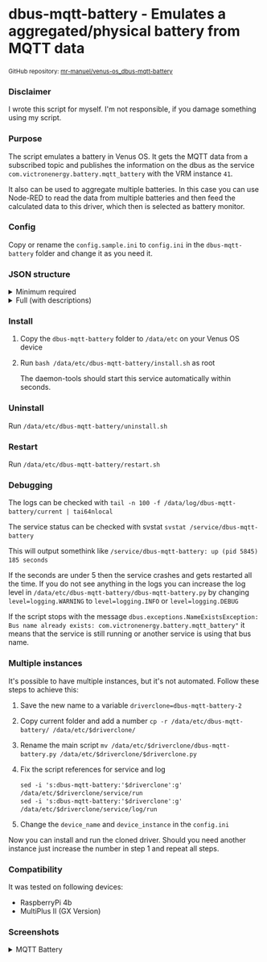 # dbus-mqtt-battery - Emulates a aggregated/physical battery from MQTT data

<small>GitHub repository: [mr-manuel/venus-os_dbus-mqtt-battery](https://github.com/mr-manuel/venus-os_dbus-mqtt-battery)</small>

### Disclaimer

I wrote this script for myself. I'm not responsible, if you damage something using my script.


### Purpose

The script emulates a battery in Venus OS. It gets the MQTT data from a subscribed topic and publishes the information on the dbus as the service `com.victronenergy.battery.mqtt_battery` with the VRM instance `41`.

It also can be used to aggregate multiple batteries. In this case you can use Node-RED to read the data from multiple batteries and then feed the calculated data to this driver, which then is selected as battery monitor.


### Config

Copy or rename the `config.sample.ini` to `config.ini` in the `dbus-mqtt-battery` folder and change it as you need it.


### JSON structure

<details><summary>Minimum required</summary>

```json
{
    "Dc": {
        "Power": 321.6,
        "Voltage": 52.7
    },
    "Soc": 63
}
```
</details>

<details><summary>Full (with descriptions)</summary>

Please remove the `--> *` comments to get a valid `JSON`. Comments are not allowed in `JSON` structure, but for simplicity I added them.

```json
{
    "Dc": {
        "Power": 321.6,                       --> Watt
        "Voltage": 52.7,                      --> Volt
        "Current": 6.10,                      --> Ampere - if empty, than gets calculated from "power" and "voltage"
        "Temperature": 23                     --> Celsius
    },
    "InstalledCapacity": 200.0,               --> Ampere hours - total battery capacity
    "ConsumedAmphours": 74.5,                 --> Ampere hours - consumed
    "Capacity": 125.5,                        --> Ampere hours - remaining - if empty, than gets calculated when "InstalledCapacity" and "ConsumedAmphours" are set
    "Soc": 63,                                --> Percent (0-100) - state of charge
    "TimeToGo": 43967,                        --> Seconds - time until the battery is empty - if empty, than gets calculated when "Capacity" is set or calculated
    "Balancing": 0,                           --> Bool - 0 = inactive; 1 = active
    "SystemSwitch": 0,                        --> Bool - 0 = disabled; 1 = enabled
    "Alarms": {
        "LowVoltage": 0,                      --> Bool - 0 = ok; 1 = warning; 2 = alarm
        "HighVoltage": 0,                     --> Bool - 0 = ok; 1 = warning; 2 = alarm
        "LowSoc": 0,                          --> Bool - 0 = ok; 1 = warning; 2 = alarm
        "HighChargeCurrent": 0,               --> Bool - 0 = ok; 1 = warning; 2 = alarm
        "HighDischargeCurrent": 0,            --> Bool - 0 = ok; 1 = warning; 2 = alarm
        "HighCurrent": 0,                     --> Bool - 0 = ok; 1 = warning; 2 = alarm
        "CellImbalance": 0,                   --> Bool - 0 = ok; 1 = warning; 2 = alarm
        "HighChargeTemperature": 0,           --> Bool - 0 = ok; 1 = warning; 2 = alarm
        "LowChargeTemperature": 0,            --> Bool - 0 = ok; 1 = warning; 2 = alarm
        "LowCellVoltage": 0,                  --> Bool - 0 = ok; 1 = warning; 2 = alarm
        "LowTemperature": 0,                  --> Bool - 0 = ok; 1 = warning; 2 = alarm
        "HighTemperature": 0,                 --> Bool - 0 = ok; 1 = warning; 2 = alarm
        "FuseBlown": 0                        --> Bool - 0 = ok; 1 = warning; 2 = alarm
    },
    "Info": {
        "ChargeRequest": 0,                   --> Bool - 0 = inactive; 1 = active
        "MaxChargeVoltage": 58.4,             --> Volt - Maximum loading voltage that the MultiPlus/Quattro should use
        "MaxChargeCurrent": 80.0,             --> Ampere - Maximum charge current that the MultiPlus/Quattro should use
        "MaxDischargeCurrent": 120.0          --> Ampere - Maximum discharge current that the MultiPlus/Quattro should use
    },
    "History": {
        "ChargeCycles": 5,                    --> Number - cycles for complete battery lifetime
        "MinimumVoltage": 40.8,               --> Battery voltage minimum over time
        "MaximumVoltage": 58.4,               --> Battery voltage maximum over time
        "TotalAhDrawn": 1057.3                --> Ampere hours - drawn ampere hours for complete battery lifetime
    },
    "System": {
        "MinVoltageCellId": "C3",             --> String - ID of the cell with the lowest voltage - if empty, than gets calculated when elements in "Voltages" are present
        "MinCellVoltage": 3.392,              --> Volt - Of the cell with the lowest voltage - if empty, than gets calculated when elements in "Voltages" are present
        "MaxVoltageCellId": "C15",            --> String - ID of the cell with the highest voltage - if empty, than gets calculated when elements in "Voltages" are present
        "MaxCellVoltage": 3.417,              --> Volt - Of the cell with the highest voltage - if empty, than gets calculated when elements in "Voltages" are present

        "MinTemperatureCellId": "C2",         --> String - ID of the cell with the lowest temperature
        "MinCellTemperature": 22.5,           --> Celsius - Of the cell with the lowest temperature
        "MaxTemperatureCellId": "C9",         --> String - ID of the cell with the highest temperature
        "MaxCellTemperature": 23.5,           --> Celsius - Of the cell with the highest temperature
        "MOSTemperature": 23.5,               --> Celsius - Temperature of the Mosfets

        "NrOfModulesOnline": 0,               --> Number - How many modules are online
        "NrOfModulesOffline": 0,              --> Number - How many modules are offline

        "NrOfModulesBlockingCharge": 0,       --> Number - How many modules are blocking charge
        "NrOfModulesBlockingDischarge": 0     --> Number - How many modules are blocking discharge
    },
    "Voltages": {
        "Cell1":  3.201,                      --> Volt - voltage of this cell
        "Cell2":  3.202,                      --> Volt - voltage of this cell
        "Cell3":  3.203,                      --> Volt - voltage of this cell
        "Cell4":  3.204,                      --> Volt - voltage of this cell
        "Cell5":  3.205,                      --> Volt - voltage of this cell
        "Cell6":  3.206,                      --> Volt - voltage of this cell
        "Cell7":  3.207,                      --> Volt - voltage of this cell
        "Cell8":  3.208,                      --> Volt - voltage of this cell
        "Cell9":  3.209,                      --> Volt - voltage of this cell
        "Cell10": 3.210,                      --> Volt - voltage of this cell
        "Cell11": 3.211,                      --> Volt - voltage of this cell
        "Cell12": 3.212,                      --> Volt - voltage of this cell
        "Cell13": 3.213,                      --> Volt - voltage of this cell
        "Cell14": 3.214,                      --> Volt - voltage of this cell
        "Cell15": 3.215,                      --> Volt - voltage of this cell
        "Cell16": 3.216,                      --> Volt - voltage of this cell
        "Cell17": 3.217,                      --> Volt - voltage of this cell
        "Cell18": 3.218,                      --> Volt - voltage of this cell
        "Cell19": 3.219,                      --> Volt - voltage of this cell
        "Cell20": 3.220,                      --> Volt - voltage of this cell
        "Cell21": 3.221,                      --> Volt - voltage of this cell
        "Cell22": 3.222,                      --> Volt - voltage of this cell
        "Cell23": 3.223,                      --> Volt - voltage of this cell
        "Cell24": 3.224                       --> Volt - voltage of this cell
    },
    "Balances": {
        "Cell1":  0,                          --> Bool - 0 = inactive; 1 = cell is beeing balanced
        "Cell2":  0,                          --> Bool - 0 = inactive; 1 = cell is beeing balanced
        "Cell3":  0,                          --> Bool - 0 = inactive; 1 = cell is beeing balanced
        "Cell4":  0,                          --> Bool - 0 = inactive; 1 = cell is beeing balanced
        "Cell5":  0,                          --> Bool - 0 = inactive; 1 = cell is beeing balanced
        "Cell6":  0,                          --> Bool - 0 = inactive; 1 = cell is beeing balanced
        "Cell7":  0,                          --> Bool - 0 = inactive; 1 = cell is beeing balanced
        "Cell8":  0,                          --> Bool - 0 = inactive; 1 = cell is beeing balanced
        "Cell9":  0,                          --> Bool - 0 = inactive; 1 = cell is beeing balanced
        "Cell10": 0,                          --> Bool - 0 = inactive; 1 = cell is beeing balanced
        "Cell11": 0,                          --> Bool - 0 = inactive; 1 = cell is beeing balanced
        "Cell12": 0,                          --> Bool - 0 = inactive; 1 = cell is beeing balanced
        "Cell13": 0,                          --> Bool - 0 = inactive; 1 = cell is beeing balanced
        "Cell14": 0,                          --> Bool - 0 = inactive; 1 = cell is beeing balanced
        "Cell15": 0,                          --> Bool - 0 = inactive; 1 = cell is beeing balanced
        "Cell16": 0,                          --> Bool - 0 = inactive; 1 = cell is beeing balanced
        "Cell17": 0,                          --> Bool - 0 = inactive; 1 = cell is beeing balanced
        "Cell18": 0,                          --> Bool - 0 = inactive; 1 = cell is beeing balanced
        "Cell19": 0,                          --> Bool - 0 = inactive; 1 = cell is beeing balanced
        "Cell20": 0,                          --> Bool - 0 = inactive; 1 = cell is beeing balanced
        "Cell21": 0,                          --> Bool - 0 = inactive; 1 = cell is beeing balanced
        "Cell22": 0,                          --> Bool - 0 = inactive; 1 = cell is beeing balanced
        "Cell23": 0,                          --> Bool - 0 = inactive; 1 = cell is beeing balanced
        "Cell24": 0                           --> Bool - 0 = inactive; 1 = cell is beeing balanced
    },
    "Io": {
        "AllowToCharge": 0,                   --> Bool - 0 = disabled; 1 = enabled
        "AllowToDischarge": 0,                --> Bool - 0 = disabled; 1 = enabled
        "AllowToBalance": 0,                  --> Bool - 0 = disabled; 1 = enabled
        "ExternalRelay": 0                    --> Bool - 0 = disabled; 1 = enabled
    }
}
```
</details>


### Install

1. Copy the `dbus-mqtt-battery` folder to `/data/etc` on your Venus OS device

2. Run `bash /data/etc/dbus-mqtt-battery/install.sh` as root

   The daemon-tools should start this service automatically within seconds.

### Uninstall

Run `/data/etc/dbus-mqtt-battery/uninstall.sh`

### Restart

Run `/data/etc/dbus-mqtt-battery/restart.sh`

### Debugging

The logs can be checked with `tail -n 100 -f /data/log/dbus-mqtt-battery/current | tai64nlocal`

The service status can be checked with svstat `svstat /service/dbus-mqtt-battery`

This will output somethink like `/service/dbus-mqtt-battery: up (pid 5845) 185 seconds`

If the seconds are under 5 then the service crashes and gets restarted all the time. If you do not see anything in the logs you can increase the log level in `/data/etc/dbus-mqtt-battery/dbus-mqtt-battery.py` by changing `level=logging.WARNING` to `level=logging.INFO` or `level=logging.DEBUG`

If the script stops with the message `dbus.exceptions.NameExistsException: Bus name already exists: com.victronenergy.battery.mqtt_battery"` it means that the service is still running or another service is using that bus name.

### Multiple instances

It's possible to have multiple instances, but it's not automated. Follow these steps to achieve this:

1. Save the new name to a variable `driverclone=dbus-mqtt-battery-2`

2. Copy current folder and add a number `cp -r /data/etc/dbus-mqtt-battery/ /data/etc/$driverclone/`

3. Rename the main script `mv /data/etc/$driverclone/dbus-mqtt-battery.py /data/etc/$driverclone/$driverclone.py`

4. Fix the script references for service and log
    ```
    sed -i 's:dbus-mqtt-battery:'$driverclone':g' /data/etc/$driverclone/service/run
    sed -i 's:dbus-mqtt-battery:'$driverclone':g' /data/etc/$driverclone/service/log/run
    ```

5. Change the `device_name` and `device_instance` in the `config.ini`

Now you can install and run the cloned driver. Should you need another instance just increase the number in step 1 and repeat all steps.


### Compatibility

It was tested on following devices:

* RaspberryPi 4b
* MultiPlus II (GX Version)

### Screenshots

<details><summary>MQTT Battery</summary>

![MQTT Battery - pages](/screenshots/battery_pages.png)
![MQTT Battery - device list](/screenshots/battery_device_list.png)
![MQTT Battery - device list - mqtt battery](/screenshots/battery_device_list_mqtt-battery_1.png)
![MQTT Battery - device list - mqtt battery](/screenshots/battery_device_list_mqtt-battery_2.png)
![MQTT Battery - device list - mqtt battery](/screenshots/battery_device_list_mqtt-battery_3.png)
![MQTT Battery - device list - mqtt battery](/screenshots/battery_device_list_mqtt-battery_4.png)
![MQTT Battery - device list - mqtt battery](/screenshots/battery_device_list_mqtt-battery_5.png)
![MQTT Battery - device list - mqtt battery](/screenshots/battery_device_list_mqtt-battery_6.png)
![MQTT Battery - device list - mqtt battery](/screenshots/battery_device_list_mqtt-battery_7.png)
![MQTT Battery - device list - mqtt battery](/screenshots/battery_device_list_mqtt-battery_8.png)
![MQTT Battery - device list - mqtt battery](/screenshots/battery_device_list_mqtt-battery_9.png)
![MQTT Battery - device list - mqtt battery](/screenshots/battery_device_list_mqtt-battery_10.png)
![MQTT Battery - device list - mqtt battery](/screenshots/battery_device_list_mqtt-battery_11.png)
![MQTT Battery - device list - mqtt battery](/screenshots/battery_device_list_mqtt-battery_12.png)

</details>

